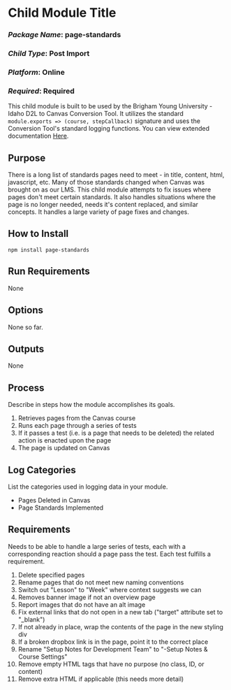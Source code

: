 # Child Module Title
### *Package Name*: page-standards
### *Child Type*: Post Import
### *Platform*: Online 
### *Required*: Required

This child module is built to be used by the Brigham Young University - Idaho D2L to Canvas Conversion Tool. It utilizes the standard `module.exports => (course, stepCallback)` signature and uses the Conversion Tool's standard logging functions. You can view extended documentation [Here](https://github.com/byuitechops/d2l-to-canvas-conversion-tool/tree/master/documentation).

## Purpose

There is a long list of standards pages need to meet - in title, content, html, javascript, etc. Many of those standards changed when Canvas was brought on as our LMS. This child module attempts to fix issues where pages don't meet certain standards. It also handles situations where the page is no longer needed, needs it's content replaced, and similar concepts. It handles a large variety of page fixes and changes.

## How to Install

```
npm install page-standards
```

## Run Requirements

None

## Options

None so far.

## Outputs

None

## Process

Describe in steps how the module accomplishes its goals.

1. Retrieves pages from the Canvas course
2. Runs each page through a series of tests
3. If it passes a test (i.e. is a page that needs to be deleted) the related action is enacted upon the page
4. The page is updated on Canvas

## Log Categories

List the categories used in logging data in your module.

- Pages Deleted in Canvas
- Page Standards Implemented

## Requirements

Needs to be able to handle a large series of tests, each with a corresponding reaction should a page pass the test. Each test fulfills a requirement.

1. Delete specified pages
2. Rename pages that do not meet new naming conventions
3. Switch out "Lesson" to "Week" where context suggests we can
4. Removes banner image if not an overview page
5. Report images that do not have an alt image
6. Fix external links that do not open in a new tab ("target" attribute set to "_blank")
7. If not already in place, wrap the contents of the page in the new styling div
8. If a broken dropbox link is in the page, point it to the correct place
9. Rename "Setup Notes for Development Team" to "-Setup Notes & Course Settings"
10. Remove empty HTML tags that have no purpose (no class, ID, or content)
11. Remove extra HTML if applicable (this needs more detail)